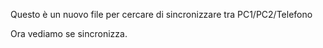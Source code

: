 Questo è un nuovo file per cercare di sincronizzare tra PC1/PC2/Telefono

Ora vediamo se sincronizza.